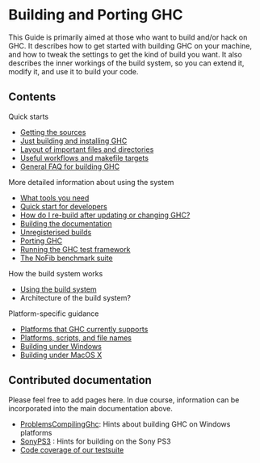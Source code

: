 # Building and Porting GHC


This Guide is primarily aimed at those who want to build and/or
hack on GHC.  It describes how to get started with building GHC on your
machine, and how to tweak the settings to get the kind of build you
want.  It also describes the inner workings of the build system, so you
can extend it, modify it, and use it to build your code.

## Contents


Quick starts

- [Getting the sources](building/getting-the-sources)
- [Just building and installing GHC](building/quick-start)
- [Layout of important files and directories](building/files)
- [Useful workflows and makefile targets](building/targets)
- [General FAQ for building GHC](building/faq)


More detailed information about using the system

- [What tools you need](building/prerequisites)
- [Quick start for developers](building/hacking)
- [How do I re-build after updating or changing GHC?](building/rebuilding)
- [Building the documentation](building/docs)
- [Unregisterised builds](building/unregisterised)
- [Porting GHC](building/porting)
- [Running the GHC test framework](building/running-tests)
- [The NoFib benchmark suite](building/running-no-fib)


How the build system works

- [Using the build system](building/using)
- Architecture of the build system?


Platform-specific guidance

- [Platforms that GHC currently supports](platforms)
- [Platforms, scripts, and file names](building/platforms-scripts-file-names)
- [Building under Windows](building/windows)
- [Building under MacOS X](building/mac-osx)

## Contributed documentation


Please feel free to add pages here.  In due course, information can be incorporated into the main documentation above.

- [ProblemsCompilingGhc](problems-compiling-ghc): Hints about building GHC on Windows platforms  
- [SonyPS3](sony-p-s3) : Hints for building on the Sony PS3
- [Code coverage of our testsuite](ghc-coverage)